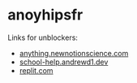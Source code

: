 # anoyhipsfr
Links for unblockers:
 - [anything.newnotionscience.com](jskldfjkljlksjf.newnotionscience.com)
 - [school-help.andrewd1.dev](school-help.andrewd1.dev)
 - [replit.com](replit.com)
